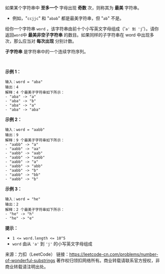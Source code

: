 如果某个字符串中 **至多一个** 字母出现 **奇数** 次，则称其为 **最美** 字符串。

* 例如，"```ccjjc```" 和 "```abab```" 都是最美字符串，但 "```ab```" 不是。

给你一个字符串 ```word``` ，该字符串由前十个小写英文字母组成（'```a' 到 'j```'）。请你返回``` word ```中 **最美非空子字符串** 的数目。如果同样的子字符串在 word 中出现多次，那么应当对 **每次出现** 分别计数。

**子字符串** 是字符串中的一个连续字符序列。

 

**示例 1：**
```
输入：word = "aba"
输出：4
解释：4 个最美子字符串如下所示：
- "aba" -> "a"
- "aba" -> "b"
- "aba" -> "a"
- "aba" -> "aba"
```
**示例 2：**
```
输入：word = "aabb"
输出：9
解释：9 个最美子字符串如下所示：
- "aabb" -> "a"
- "aabb" -> "aa"
- "aabb" -> "aab"
- "aabb" -> "aabb"
- "aabb" -> "a"
- "aabb" -> "abb"
- "aabb" -> "b"
- "aabb" -> "bb"
- "aabb" -> "b"
```
**示例 3：**
```
输入：word = "he"
输出：2
解释：2 个最美子字符串如下所示：
- "he" -> "h"
- "he" -> "e"
```

**提示：**

* ```1 <= word.length <= 10^5```
* ```word``` 由从 ```'a'``` 到 ```'j'``` 的小写英文字母组成

来源：力扣（LeetCode）
链接：https://leetcode-cn.com/problems/number-of-wonderful-substrings
著作权归领扣网络所有。商业转载请联系官方授权，非商业转载请注明出处。